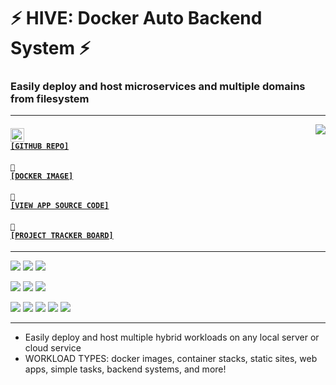 # ⚡ HIVE: Docker Auto Backend System ⚡
### Easily deploy and host microservices and multiple domains from filesystem

---

<a href='https://github.com/cogsmith/hive'><img src='https://github-readme-stats.vercel.app/api/pin/?username=cogsmith&repo=hive' align='right'></a>

#### <code><a href='https://github.com/cogsmith/hive'><img src='https://github.githubassets.com/images/icons/emoji/octocat.png' width='22'> [GITHUB REPO]</a></code>

#### <code><a href='https://hub.docker.com/r/cogsmith/hive'>🐳 [DOCKER IMAGE]</a></code>

#### <code><a href='https://github.com/cogsmith/hive/blob/main/app.js'>🧾 [VIEW APP SOURCE CODE]</a></code>

#### <code><a href='https://github.com/cogsmith/hive/projects/1'>📅 [PROJECT TRACKER BOARD]</a></code>

---

[![](https://shields.io/github/package-json/v/cogsmith/hive?label=codebase)](http://github.com/cogsmith/hive)
[![](https://shields.io/github/last-commit/cogsmith/hive)](https://github.com/cogsmith/hive/commits/main)
[![](https://github.com/cogsmith/hive/actions/workflows/DEVKING_CHECK.yml/badge.svg)](https://github.com/cogsmith/hive/actions/workflows/DEVKING_CHECK.yml)

[![](https://shields.io/github/v/release/cogsmith/hive?label=latest+release)](https://github.com/cogsmith/hive/releases)
[![](https://shields.io/github/release-date/cogsmith/hive?color=blue)](https://github.com/cogsmith/hive/releases)
[![](https://shields.io/github/commits-since/cogsmith/hive/latest)](https://github.com/cogsmith/hive/commits/main)
<!-- [![](https://shields.io/github/commit-activity/m/cogsmith/hive)](https://github.com/cogsmith/hive/commits/main) -->

[![](https://shields.io/github/license/cogsmith/hive?color=lightgray)](https://github.com/cogsmith/hive/blob/main/LICENSE)
[![](https://shields.io/github/languages/code-size/cogsmith/hive)](http://github.com/cogsmith/hive)
[![](https://shields.io/github/repo-size/cogsmith/hive)](http://github.com/cogsmith/hive)
[![](https://shields.io/docker/image-size/cogsmith/hive?sort=date&label=docker+size)](https://hub.docker.com/r/cogsmith/hive)
[![](https://shields.io/github/issues-raw/cogsmith/hive)](https://github.com/cogsmith/hive/issues)


---

- Easily deploy and host multiple hybrid workloads on any local server or cloud service
- WORKLOAD TYPES: docker images, container stacks, static sites, web apps, simple tasks, backend systems, and more!